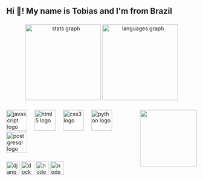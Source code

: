 <h2 align="left">Hi 👋! My name is Tobias and I'm from Brazil</h2>

###

<div align="center">
  <img src="https://github-readme-stats.vercel.app/api?username=Tobias-Costa&hide_title=false&hide_rank=false&show_icons=true&include_all_commits=true&count_private=true&disable_animations=false&theme=tokyonight&locale=en&hide_border=false" height="200" alt="stats graph"  />
  <img src="https://github-readme-stats.vercel.app/api/top-langs?username=Tobias-Costa&locale=en&hide_title=false&layout=compact&card_width=320&langs_count=5&theme=tokyonight&hide_border=false" height="200" alt="languages graph"  />
</div>

###

<img align="right" height="150" src="https://github.com/TheDudeThatCode/TheDudeThatCode/blob/master/Assets/Rocket.gif" />

###

<div align="left">
  <img src="https://cdn.jsdelivr.net/gh/devicons/devicon/icons/javascript/javascript-original.svg" height="55" alt="javascript logo"  />
  <img width="12" />
  <img src="https://cdn.jsdelivr.net/gh/devicons/devicon/icons/html5/html5-original.svg" height="55" alt="html5 logo"  />
  <img width="12" />
  <img src="https://cdn.jsdelivr.net/gh/devicons/devicon/icons/css3/css3-original.svg" height="55" alt="css3 logo"  />
  <img width="12" />
  <img src="https://cdn.jsdelivr.net/gh/devicons/devicon/icons/python/python-original.svg" height="55" alt="python logo"  />
  <img width="12" />
  <img src="https://icongr.am/devicon/postgresql-original.svg?size=55&color=currentColor" height="55" alt="postgresql logo"  />
</div>

###

<div align="left">
  <img src="https://img.shields.io/badge/Django-092E20?style=for-the-badge&logo=django&logoColor=green" height="35" alt="django logo"  />
  <img src="https://img.shields.io/badge/Docker-2CA5E0?style=for-the-badge&logo=docker&logoColor=white" height="35" alt="docker logo"  />
  <img src="https://img.shields.io/badge/Node%20js-339933?style=for-the-badge&logo=nodedotjs&logoColor=white" height="35" alt="node logo"  />
  <img src="https://img.shields.io/badge/React-20232A?style=for-the-badge&logo=react&logoColor=61DAFB" height="35" alt="node logo"  />
</div>

###

